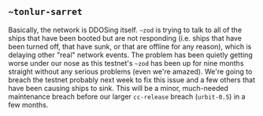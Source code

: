 ## `~tonlur-sarret`
Basically, the network is DDOSing itself. `~zod` is trying to talk to all of the ships that have been booted but are not responding (i.e. ships that have been turned off, that have sunk, or that are offline for any reason), which is delaying other "real" network events. The problem has been quietly getting worse under our nose as this testnet's `~zod` has been up for nine months straight without any serious problems (even we're amazed). We're going to breach the testnet probably next week to fix this issue and a few others that have been causing ships to sink. This will be a minor, much-needed maintenance breach before our larger `cc-release` breach (`urbit-0.5`) in a few months. 